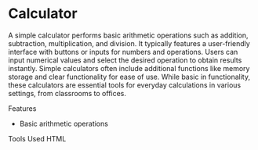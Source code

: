 # Calculator

A simple calculator performs basic arithmetic operations such as addition, subtraction, multiplication, and division. It typically features a user-friendly interface with buttons or inputs for numbers and operations. Users can input numerical values and select the desired operation to obtain results instantly. Simple calculators often include additional functions like memory storage and clear functionality for ease of use. While basic in functionality, these calculators are essential tools for everyday calculations in various settings, from classrooms to offices.

Features

- Basic arithmetic operations

Tools Used
HTML
